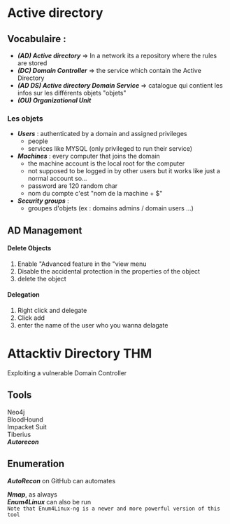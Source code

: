 # Active directory

## Vocabulaire :
- ***(AD) Active directory*** => In a network its a repository where the rules are stored
- ***(DC) Domain Controller*** => the service which contain the Active Directory
- ***(AD DS) Active directory Domain Service*** => catalogue qui contient les infos sur les différents objets "objets"
- ***(OU) Organizational Unit***

### Les objets
- ***Users*** : authenticated by a domain and assigned privileges
	- people
	- services like MYSQL (only privileged to run their service)
- ***Machines*** : every computer that joins the domain
	- the machine account is the local root for the computer
	- not supposed to be logged in by other users but it works like just a normal account so...
	- password are 120 random char
	- nom du compte c'est "nom de la machine + $"
- ***Security groups*** : 
	- groupes d'objets (ex : domains admins / domain users ...)



## AD Management
#### Delete Objects 
1. Enable "Advanced feature in the "view menu
2. Disable the accidental protection in the properties of the object 
3. delete the object
#### Delegation
1. Right click and delegate 
2. Click add
3. enter the name of the user who you wanna delagate


# Attacktiv Directory THM
Exploiting a vulnerable Domain Controller

## Tools
Neo4j  
BloodHound  
Impacket Suit  
Tiberius  
***Autorecon***  

## Enumeration
***AutoRecon*** on GitHub can automates  

***Nmap***, as always  
***Enum4Linux*** can also be run  
`Note that Enum4Linux-ng is a newer and more powerful version of this tool`  

